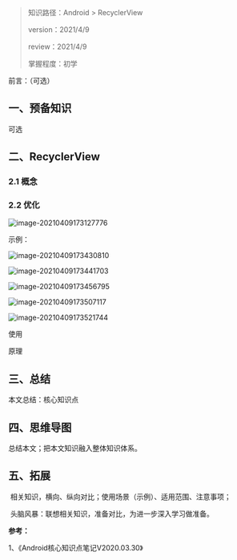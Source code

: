> 知识路径：Android > RecyclerView
>
> version：2021/4/9
>
> review：2021/4/9
>
> 掌握程度：初学



前言：（可选）

## 一、预备知识

可选

## 二、RecyclerView

### 2.1 概念



### 2.2 优化

![image-20210409173127776](C:\Users\NJCS\AppData\Roaming\Typora\typora-user-images\image-20210409173127776.png)

示例：

![image-20210409173430810](C:\Users\NJCS\AppData\Roaming\Typora\typora-user-images\image-20210409173430810.png)

![image-20210409173441703](C:\Users\NJCS\AppData\Roaming\Typora\typora-user-images\image-20210409173441703.png)

![image-20210409173456795](C:\Users\NJCS\AppData\Roaming\Typora\typora-user-images\image-20210409173456795.png)

![image-20210409173507117](C:\Users\NJCS\AppData\Roaming\Typora\typora-user-images\image-20210409173507117.png)

![image-20210409173521744](C:\Users\NJCS\AppData\Roaming\Typora\typora-user-images\image-20210409173521744.png)





使用

原理

## 三、总结

本文总结：核心知识点

## 四、思维导图

总结本文；把本文知识融入整体知识体系。

## 五、拓展

​	相关知识，横向、纵向对比；使用场景（示例）、适用范围、注意事项；

​	头脑风暴：联想相关知识，准备对比，为进一步深入学习做准备。



**参考：**

1、《Android核心知识点笔记V2020.03.30》
